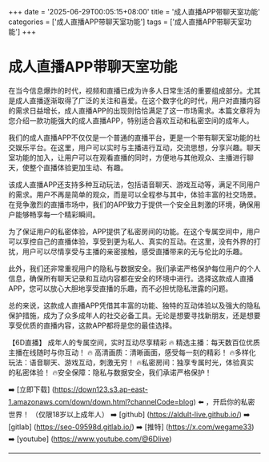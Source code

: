+++
date = '2025-06-29T00:05:15+08:00'
title = '成人直播APP带聊天室功能'
categories = ['成人直播APP带聊天室功能']
tags = ['成人直播APP带聊天室功能']
+++

# 成人直播APP带聊天室功能

在当今信息爆炸的时代，视频和直播已成为许多人日常生活的重要组成部分。尤其是成人直播逐渐取得了广泛的关注和喜爱。在这个数字化的时代，用户对直播内容的需求日益增长，成人直播APP的出现则恰恰满足了这一市场需求。本篇文章将为您介绍一款功能强大的成人直播APP，特别适合喜欢互动和私密空间的成年人。

我们的成人直播APP不仅仅是一个普通的直播平台，更是一个带有聊天室功能的社交娱乐平台。在这里，用户可以实时与主播进行互动，交流思想，分享兴趣。聊天室功能的加入，让用户可以在观看直播的同时，方便地与其他观众、主播进行聊天，使整个直播体验更加生动、有趣。

该成人直播APP还支持多种互动玩法，包括语音聊天、游戏互动等，满足不同用户的需求。用户不再是简单的观众，而是可以全程参与其中，体验丰富的社交场景。在竞争激烈的直播市场中，我们的APP致力于提供一个安全且刺激的环境，确保用户能够畅享每一个精彩瞬间。

为了保证用户的私密体验，APP提供了私密房间的功能。在这个专属空间中，用户可以享控自己的直播体验，享受到更为私人、真实的互动。在这里，没有外界的打扰，用户可以尽情享受与主播的亲密接触，感受直播带来的无与伦比的乐趣。

此外，我们还非常重视用户的隐私与数据安全。我们承诺严格保护每位用户的个人信息，确保所有聊天记录和互动内容都在安全的环境中进行。选择这款成人直播APP，您可以放心大胆地享受直播的乐趣，而不必担忧隐私泄露的问题。

总的来说，这款成人直播APP凭借其丰富的功能、独特的互动体验以及强大的隐私保护措施，成为了众多成年人的社交必备工具。无论是想要寻找新朋友，还是想要享受优质的直播内容，这款APP都将是您的最佳选择。

【6D直播】
成年人的专属空间，实时互动尽享精彩
🔥 精选主播：每天数百位优质主播在线随时与你互动！
🔥 高清画质：清晰画面，感受每一刻的精彩！
🔥多样化玩法：语音聊天、游戏互动，刺激无穷！
🔥私密房间：独享专属时光，体验真实的私密体验！
🔥安全保障：隐私与数据安全，我们承诺严格保护！

➡️ [立即下载] (https://down123.s3.ap-east-1.amazonaws.com/down/down.html?channelCode=blog) ⬅️ ，开启你的私密世界！
（仅限18岁以上成年人）
➡️ [github] (https://aldult-live.github.io/)
➡️ [gitlab] (https://seo-09598d.gitlab.io/)
➡️ [推特] (https://x.com/wegame33)
➡️ [youtube] (https://www.youtube.com/@6Dlive)

---
